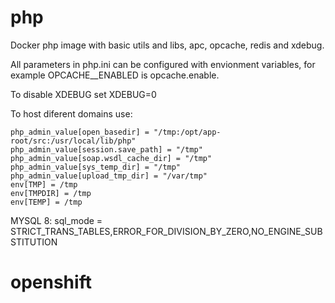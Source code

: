 # php
Docker php image with basic utils and libs, apc, opcache, redis and xdebug.

All parameters in php.ini can be configured with envionment variables, for example OPCACHE__ENABLED is opcache.enable.

To disable XDEBUG set XDEBUG=0

To host diferent domains use:
```
php_admin_value[open_basedir] = "/tmp:/opt/app-root/src:/usr/local/lib/php"
php_admin_value[session.save_path] = "/tmp"
php_admin_value[soap.wsdl_cache_dir] = "/tmp"
php_admin_value[sys_temp_dir] = "/tmp"
php_admin_value[upload_tmp_dir] = "/var/tmp"
env[TMP] = /tmp
env[TMPDIR] = /tmp
env[TEMP] = /tmp
```
MYSQL 8: sql_mode = STRICT_TRANS_TABLES,ERROR_FOR_DIVISION_BY_ZERO,NO_ENGINE_SUBSTITUTION

# openshift